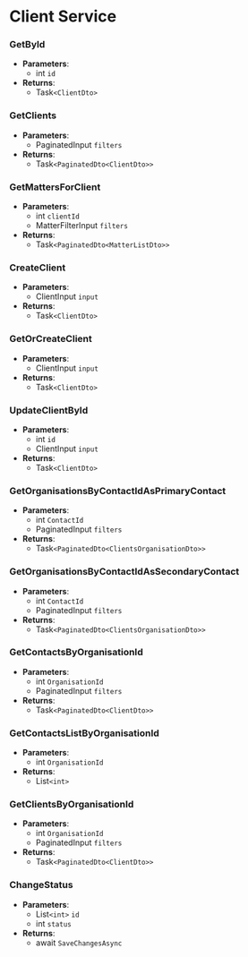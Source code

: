 # Client Service
### GetById
- **Parameters**:
    - int `id`
- **Returns**:
    - Task`<ClientDto>`

### GetClients
- **Parameters**:
    - PaginatedInput `filters`
- **Returns**:
    - Task`<PaginatedDto<ClientDto>>`

### GetMattersForClient
- **Parameters**:
    - int `clientId`
    - MatterFilterInput `filters`
- **Returns**:
    - Task`<PaginatedDto<MatterListDto>>`

### CreateClient
- **Parameters**:
    - ClientInput `input`
- **Returns**:
    - Task`<ClientDto>`

### GetOrCreateClient
- **Parameters**:
    - ClientInput `input`
- **Returns**:
    - Task`<ClientDto>`

### UpdateClientById
- **Parameters**:
    - int `id`
    - ClientInput `input`
- **Returns**:
    - Task`<ClientDto>`

### GetOrganisationsByContactIdAsPrimaryContact
- **Parameters**:
    - int `ContactId`
    - PaginatedInput `filters`
- **Returns**:
    - Task`<PaginatedDto<ClientsOrganisationDto>>`

### GetOrganisationsByContactIdAsSecondaryContact
- **Parameters**:
    - int `ContactId`
    - PaginatedInput `filters`
- **Returns**:
    - Task`<PaginatedDto<ClientsOrganisationDto>>`

### GetContactsByOrganisationId
- **Parameters**:
    - int `OrganisationId`
    - PaginatedInput `filters`
- **Returns**:
    - Task`<PaginatedDto<ClientDto>>`

### GetContactsListByOrganisationId
- **Parameters**:
    - int `OrganisationId`
- **Returns**:
    - List`<int>`

### GetClientsByOrganisationId
- **Parameters**:
    - int `OrganisationId`
    - PaginatedInput `filters`
- **Returns**:
    - Task`<PaginatedDto<ClientDto>>`

### ChangeStatus
- **Parameters**:
    - List`<int>` `id`
    - int `status`
- **Returns**:
    - await `SaveChangesAsync`

